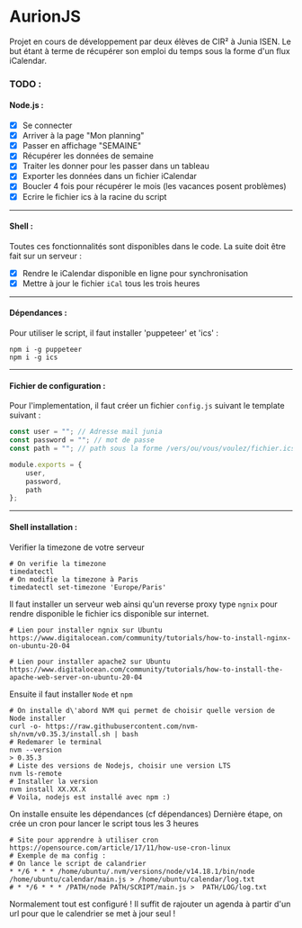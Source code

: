 # AurionJS

Projet en cours de développement par deux élèves de CIR² à Junia ISEN. Le but étant à terme de récupérer son emploi du temps sous la forme d'un flux iCalendar. 

### TODO :
#### Node.js :
- [x] Se connecter
- [x] Arriver à la page "Mon planning"
- [x] Passer en affichage "SEMAINE"
- [x] Récupérer les données de semaine
- [x] Traiter les donner pour les passer dans un tableau
- [x] Exporter les données dans un fichier iCalendar
- [x] Boucler 4 fois pour récupérer le mois (les vacances posent problèmes) 
- [x] Ecrire le fichier ics à la racine du script
----------------------------------------------------------------------------------------------

#### Shell :
Toutes ces fonctionnalités sont disponibles dans le code. 
La suite doit être fait sur un serveur : 
- [x] Rendre le iCalendar disponible en ligne pour synchronisation
- [x] Mettre à jour le fichier `iCal` tous les trois heures

----------------------------------------------------------------------------------------------

#### Dépendances :

Pour utiliser le script, il faut installer 'puppeteer' et 'ics' :
```console
npm i -g puppeteer
npm i -g ics
```
----------------------------------------------------------------------------------------------

#### Fichier de configuration :

Pour l'implementation, il faut créer un fichier `config.js` suivant le template suivant : 

```js
const user = ""; // Adresse mail junia
const password = ""; // mot de passe
const path = ""; // path sous la forme /vers/ou/vous/voulez/fichier.ics

module.exports = {
    user,
    password,
    path
};
```

----------------------------------------------------------------------------------------------

#### Shell installation :

Verifier la timezone de votre serveur 

```console
# On verifie la timezone
timedatectl
# On modifie la timezone à Paris
timedatectl set-timezone 'Europe/Paris'
```

Il faut installer un serveur web ainsi qu'un reverse proxy type `ngnix` pour rendre disponible le fichier ics disponible sur internet. 

```console
# Lien pour installer ngnix sur Ubuntu
https://www.digitalocean.com/community/tutorials/how-to-install-nginx-on-ubuntu-20-04

# Lien pour installer apache2 sur Ubuntu
https://www.digitalocean.com/community/tutorials/how-to-install-the-apache-web-server-on-ubuntu-20-04
```

Ensuite il faut installer `Node` et `npm`

```console
# On installe d\'abord NVM qui permet de choisir quelle version de Node installer
curl -o- https://raw.githubusercontent.com/nvm-sh/nvm/v0.35.3/install.sh | bash
# Redemarer le terminal
nvm --version
> 0.35.3
# Liste des versions de Nodejs, choisir une version LTS
nvm ls-remote
# Installer la version
nvm install XX.XX.X
# Voila, nodejs est installé avec npm :)
```

On installe ensuite les dépendances (cf dépendances)
Dernière étape, on crée un cron pour lancer le script tous les 3 heures 

```console
# Site pour apprendre à utiliser cron
https://opensource.com/article/17/11/how-use-cron-linux
# Exemple de ma config :
# On lance le script de calandrier
* */6 * * * /home/ubuntu/.nvm/versions/node/v14.18.1/bin/node /home/ubuntu/calendar/main.js > /home/ubuntu/calendar/log.txt
# * */6 * * * /PATH/node PATH/SCRIPT/main.js >  PATH/LOG/log.txt
```

Normalement tout est configuré ! Il suffit de rajouter un agenda à partir d'un url pour que le calendrier se met à jour seul !
